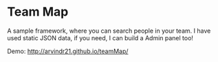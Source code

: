 Team Map
=======

A sample framework, where you can search people in your team. I have used static JSON data, if you need, I can build a Admin panel too!

Demo: http://arvindr21.github.io/teamMap/
